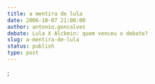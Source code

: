 ```yaml
---
title: a mentira de lula
date: 2006-10-07 21:00:00
author: antonio.goncalves
debate: Lula X Alckmin: quem venceu o debate?
slug: a-mentira-de-lula
status: publish 
type: post
---
```


;
